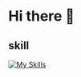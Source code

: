 # Hi there 👋

## skill
[![My Skills](https://skillicons.dev/icons?i=html,css,js,jquery,react,sass,styledcomponents,ts,redux,postman,ps,ai)](https://skillicons.dev)
<!--
**goldjade/goldjade** is a ✨ _special_ ✨ repository because its `README.md` (this file) appears on your GitHub profile.

Here are some ideas to get you started:

- 🔭 I’m currently working on ...
- 🌱 I’m currently learning ...
- 👯 I’m looking to collaborate on ...
- 🤔 I’m looking for help with ...
- 💬 Ask me about ...
- 📫 How to reach me: ...
- 😄 Pronouns: ...
- ⚡ Fun fact: ...
-->
